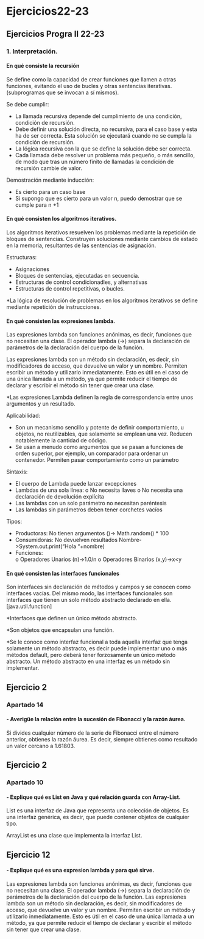 # Ejercicios22-23
## Ejercicios Progra II 22-23

### 1.	Interpretación.

#### En qué consiste la recursión

Se define como la capacidad de crear funciones que llamen a otras funciones, evitando el uso de bucles y otras sentencias iterativas. (subprogramas que se invocan a sí mismos).

Se debe cumplir:
-	La llamada recursiva depende del cumplimiento de una condición, condición de recursión.
-	Debe definir una solución directa, no recursiva, para el caso base y esta ha de ser correcta. Esta solución se ejecutará cuando no se cumpla la condición de recursión.
-	La lógica recursiva con la que se define la solución debe ser correcta.
-	Cada llamada debe resolver un problema más pequeño, o más sencillo, de modo que tras un número finito de llamadas la condición de recursión cambie de valor.

Demostración mediante inducción:
-	Es cierto para un caso base
-	Si supongo que es cierto para un valor n, puedo demostrar que se cumple para n +1

#### En qué consisten los algoritmos iterativos.

Los algoritmos iterativos resuelven los problemas mediante la repetición de bloques de sentencias. Construyen soluciones mediante cambios de estado en la memoria, resultantes de las sentencias de asignación.

Estructuras:
-	Asignaciones
-	Bloques de sentencias, ejecutadas en secuencia.
-	Estructuras de control condicionadles, y alternativas
-	Estructuras de control repetitivas, o bucles.

*La lógica de resolución de problemas en los algoritmos iterativos se define mediante repetición de instrucciones.


#### En qué consisten las expresiones lambda.

Las expresiones lambda son funciones anónimas, es decir, funciones que no necesitan una clase. El operador lambda (->) separa la declaración de parámetros de la declaración del cuerpo de la función.

Las expresiones lambda son un método sin declaración, es decir, sin modificadores de acceso, que devuelve un valor y un nombre. Permiten escribir un método y utilizarlo inmediatamente. Esto es útil en el caso de una única llamada a un método, ya que permite reducir el tiempo de declarar y escribir el método sin tener que crear una clase.

*Las expresiones Lambda definen la regla de correspondencia entre unos argumentos y un resultado.

Aplicabilidad:
-	Son un mecanismo sencillo y potente de definir comportamiento, u objetos, no reutilizables, que solamente se emplean una vez. Reducen notablemente la cantidad de código.
-	Se usan a menudo como argumentos que se pasan a funciones de orden superior, por ejemplo, un comparador para ordenar un contenedor. Permiten pasar comportamiento como un parámetro

Sintaxis:
-	El cuerpo de Lambda puede lanzar excepciones
-	Lambdas de una sola línea:
     o	No necesita llaves
     o	No necesita una declaración de devolución explícita
-	Las lambdas con un solo parámetro no necesitan paréntesis
-	Las lambdas sin parámetros deben tener corchetes vacíos

Tipos:
-	Productoras: No tienen argumentos
     ()-> Math.random() * 100
-	Consumidoras: No devuelven resultados
     Nombre->System.out.print(“Hola “+nombre)
-	Funciones:  
     o	Operadores Unarios
     (n)->1.0/n
     o	Operadores Binarios
     (x,y)->x<y

     
#### En qué consisten las interfaces funcionales

Son interfaces sin declaración de métodos y campos y se conocen como interfaces vacías. Del mismo modo, las interfaces funcionales son interfaces que tienen un solo método abstracto declarado en ella. [java.util.function]

*Interfaces que definen un único método abstracto.

*Son objetos que encapsulan una función.

*Se le conoce como interfaz funcional a toda aquella interfaz que tenga solamente un método abstracto, es decir puede implementar uno o más métodos default, pero deberá tener forzosamente un único método abstracto. Un método abstracto en una interfaz es un método sin implementar.

## Ejercicio 2
### Apartado 14
#### -	Averigüe la relación entre la sucesión de Fibonacci y la razón áurea. 

Si divides cualquier número de la serie de Fibonacci entre el número anterior, obtienes la razón áurea.
Es decir, siempre obtienes como resultado un valor cercano a 1.61803.

## Ejercicio 2 
### Apartado 10
#### - Explique qué es List en Java y qué relación guarda con Array-List.

List es una interfaz de Java que representa una colección de objetos. Es una interfaz genérica, es decir, que puede contener objetos de cualquier tipo.

ArrayList es una clase que implementa la interfaz List.

## Ejercicio 12
#### - Explique qué es una expresion lambda y para qué sirve.

Las expresiones lambda son funciones anónimas, es decir, funciones que no necesitan una clase. El operador lambda (->) separa la declaración de parámetros
de la declaración del cuerpo de la función.
Las expresiones lambda son un método sin declaración, es decir, sin modificadores de acceso, que devuelve un valor y un nombre. Permiten escribir un método y utilizarlo inmediatamente. Esto es útil en el caso de una única llamada a un método, ya que permite reducir el tiempo de declarar y escribir el método sin tener que crear una clase.